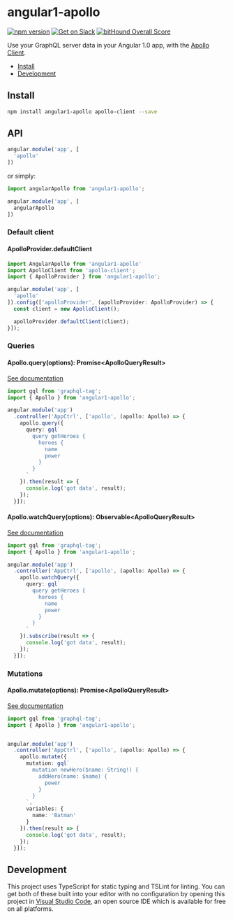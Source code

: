 # angular1-apollo

[![npm version](https://badge.fury.io/js/angular1-apollo.svg)](https://badge.fury.io/js/angular1-apollo)
[![Get on Slack](https://img.shields.io/badge/slack-join-orange.svg)](http://www.apollostack.com/#slack)
[![bitHound Overall Score](https://www.bithound.io/github/apollostack/angular1-apollo/badges/score.svg)](https://www.bithound.io/github/apollostack/angular1-apollo)

Use your GraphQL server data in your Angular 1.0 app, with the [Apollo Client](https://github.com/apollostack/apollo-client).

- [Install](#install)
- [Development](#development)

## Install

```bash
npm install angular1-apollo apollo-client --save
```

## API

```ts
angular.module('app', [
  'apollo'
])
```

or simply:

```ts
import angularApollo from 'angular1-apollo';

angular.module('app', [
  angularApollo
])
```

### Default client
#### ApolloProvider.defaultClient


```ts
import AngularApollo from 'angular1-apollo'
import ApolloClient from 'apollo-client';
import { ApolloProvider } from 'angular1-apollo';

angular.module('app', [
  'apollo'
]).config(['apolloProvider', (apolloProvider: ApolloProvider) => {
  const client = new ApolloClient();

  apolloProvider.defaultClient(client);
}]);
```

### Queries

#### Apollo.query<T>(options): Promise<ApolloQueryResult<T>>

[See documentation](http://dev.apollodata.com/core/apollo-client-api.html#ApolloClient.query)

```ts
import gql from 'graphql-tag';
import { Apollo } from 'angular1-apollo';

angular.module('app')
  .controller('AppCtrl', ['apollo', (apollo: Apollo) => {
    apollo.query({
      query: gql`
        query getHeroes {
          heroes {
            name
            power
          }
        }
      `
    }).then(result => {
      console.log('got data', result);
    });
  }]);
```

#### Apollo.watchQuery<T>(options): Observable<ApolloQueryResult<T>>

[See documentation](http://dev.apollodata.com/core/apollo-client-api.html#ApolloClient.watchQuery)

```ts
import gql from 'graphql-tag';
import { Apollo } from 'angular1-apollo';

angular.module('app')
  .controller('AppCtrl', ['apollo', (apollo: Apollo) => {
    apollo.watchQuery({
      query: gql`
        query getHeroes {
          heroes {
            name
            power
          }
        }
      `
    }).subscribe(result => {
      console.log('got data', result);
    });
  }]);
```

### Mutations

#### Apollo.mutate<T>(options): Promise<ApolloQueryResult<T>>

[See documentation](http://dev.apollodata.com/core/apollo-client-api.html#ApolloClient.mutate)

```ts
import gql from 'graphql-tag';
import { Apollo } from 'angular1-apollo';


angular.module('app')
  .controller('AppCtrl', ['apollo', (apollo: Apollo) => {
    apollo.mutate({
      mutation: gql`
        mutation newHero($name: String!) {
          addHero(name: $name) {
            power
          }
        }
      `,
      variables: {
        name: 'Batman'
      }
    }).then(result => {
      console.log('got data', result);
    });
  }]);
```

## Development

This project uses TypeScript for static typing and TSLint for linting. You can get both of these built into your editor with no configuration by opening this project in [Visual Studio Code](https://code.visualstudio.com/), an open source IDE which is available for free on all platforms.
